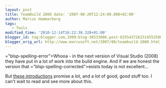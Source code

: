 ```yaml
---
layout: post
title: TeamBuild 2008 date: '2007-08-20T12:24:00.000+02:00'
author: Marcus Hammarberg
tags:
   - Tools
modified_time: '2010-12-14T16:22:38.328+01:00'
blogger_id: tag:blogger.com,1999:blog-36533086.post-6255437262314553590
blogger_orig_url: http://www.marcusoft.net/2007/08/teambuild-2008.html
---
```


<span>="blsp-spelling-error">Whooa</span> - in the next version of Visual
Studio (2008) they have put in a lot of work into the build engine. And
if we are honest the version that <span>="blsp-spelling-corrected">exists</span> today is not
excellent...

But [these
introductions](http://blogs.msdn.com/buckh/archive/2007/08/14/tfs-2008-a-basic-guide-to-team-build-2008.aspx)
promise a lot, and a lot of good, good stuff too. I can't wait to read
and see more about this.
